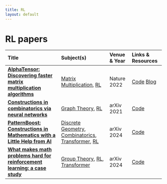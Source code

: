 ```yaml
---
title: RL
layout: default
---
```


# RL papers

| Title | Subject(s) | Venue & Year | Links & Resources |
| :--- | :--- | :--- | :--- |
| **[AlphaTensor: Discovering faster matrix multiplication algorithms](https://www.nature.com/articles/s41586-022-05172-4)** | [Matrix Multiplication](matrix-multiplication.md), [RL](rl.md) | Nature 2022 | [Code](https://github.com/google-deepmind/alphatensor) [Blog](https://deepmind.google/discover/blog/discovering-novel-algorithms-with-alphatensor/) |
| **[Constructions in combinatorics via neural networks](https://arxiv.org/abs/2104.14516)** | [Graph Theory](graph-theory.md), [RL](rl.md) | arXiv 2021 | [Code](https://github.com/zawagner22/cross-entropy-for-combinatorics) |
| **[PatternBoost: Constructions in Mathematics with a Little Help from AI](https://arxiv.org/abs/2411.00566)** | [Discrete Geometry](discrete-geometry.md), [Combinatorics](combinatorics.md), [Transformer](transformer.md), [RL](rl.md) | arXiv 2024 | [Code](https://github.com/zawagner22/transformers_math_experiments) |
| **[What makes math problems hard for reinforcement learning: a case study](https://arxiv.org/abs/2408.15332)** | [Group Theory](group-theory.md), [RL](rl.md), [Transformer](transformer.md) | arXiv 2024 | [Code](https://github.com/shehper/AC-Solver) |